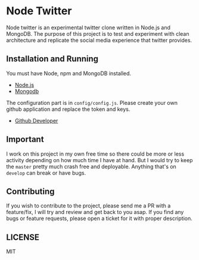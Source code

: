 # Node Twitter

Node twitter is an experimental twitter clone written in Node.js and MongoDB.
The purpose of this project is to test and experiment with clean architecture and
replicate the social media experience that twitter provides.

## Installation and Running
You must have Node, npm and MongoDB installed.
- [Node.js](http://nodejs.org)
- [Mongodb](http://docs.mongodb.org/manual/installation/)

The configuration part is in `config/config.js`. Please create your own
github application and replace the token and keys.

- [Github Developer](https://github.com/settings/applications)

## Important
I work on this project in my own free time so there could be more or less activity depending on how
much time I have at hand. But I would try to keep the `master` pretty much crash free and deployable. Anything
that's on `develop` can break or have bugs.

## Contributing
If you wish to contribute to the project, please send me a PR with a feature/fix, I will try and review
and get back to you asap. If you find any bugs or feature requests, please open a ticket for it with proper
description.

## LICENSE
MIT
